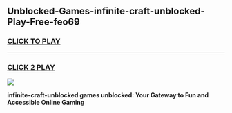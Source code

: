
## Unblocked-Games-infinite-craft-unblocked-Play-Free-feo69
<h3>
<a href="https://premium76.site?title=infinite-craft-unblocked&ref=23A">CLICK TO PLAY</a></h3>
<hr>

<h3>
<a href="https://premium76.site?title=infinite-craft-unblocked&ref=23A">CLICK 2 PLAY</a>
  
</h3>

<a href="https://premium76.site?title=infinite-craft-unblocked&ref=23A"><img src="https://clearcache.store/games.png"></a>


**infinite-craft-unblocked games unblocked: Your Gateway to Fun and Accessible Online Gaming**
